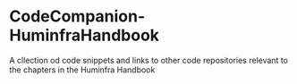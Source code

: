 # CodeCompanion-HuminfraHandbook
A cllection od code snippets and links to other code repositories relevant to the chapters in the Huminfra Handbook
